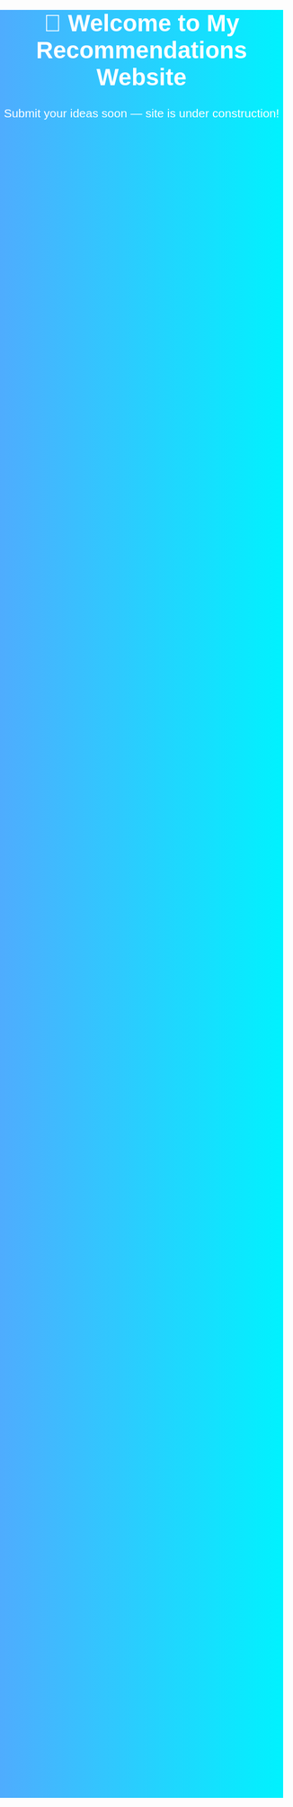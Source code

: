 <!DOCTYPE html>
<html lang="en">
<head>
  <meta charset="UTF-8">
  <meta name="viewport" content="width=device-width, initial-scale=1.0">
  <title>Recommendations Website</title>
  <style>
    body {
      font-family: Arial, sans-serif;
      text-align: center;
      background: linear-gradient(to right, #4facfe, #00f2fe);
      color: white;
      margin: 0;
      padding: 0;
    }
    h1 {
      margin-top: 20vh;
      font-size: 3em;
    }
    p {
      font-size: 1.5em;
    }
  </style>
</head>
<body>
  <h1>🚀 Welcome to My Recommendations Website</h1>
  <p>Submit your ideas soon — site is under construction!</p>
</body>
</html>
